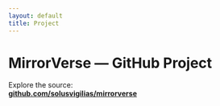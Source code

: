 ```yaml
---
layout: default
title: Project
---
```


# MirrorVerse — GitHub Project

Explore the source:  
**[github.com/solusvigilias/mirrorverse](https://github.com/solusvigilias/)**
